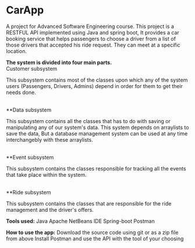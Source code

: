 # CarApp

A project for Advanced Software Engineering course. This project is a RESTFUL API implemented using Java and spring boot, It provides a car booking service that helps passengers to choose a driver from a list of those drivers that accepted his ride request. They can meet at a specific location. 

**The system is divided into four main parts.**
<br>Customer subsystem 

This subsystem contains most of the classes upon which any of the system users (Passengers, Drivers, Admins) depend in order for them to get their needs done.

<br> 
**Data subsystem 

This subsystem contains all the classes that has to do with saving or manipulating any of our system's data. This system depends on arraylists to save the data, But a database management system can be used at any time interchangebly with these arraylists.

<br> 
**Event subsystem

This subsystem contains the classes responsible for tracking all the events that take place within the system.

<br> 
**Ride subsystem

This subsystem contains the classes that are responsible for the ride management and the driver's offers.

**Tools used:**
Java
Apache NetBeans IDE
Spring-boot
Postman

**How to use the app:**
Download the source code using git or as a zip file from above
Install Postman and use the API with the tool of your choosing

